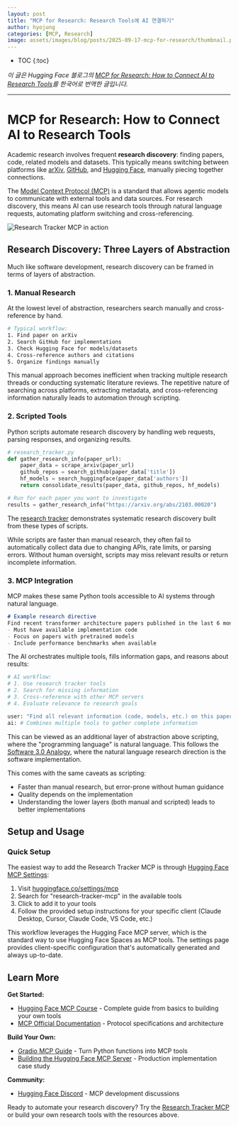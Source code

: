 ```yaml
---
layout: post
title: "MCP for Research: Research Tools에 AI 연결하기"
author: hyojung
categories: [MCP, Research]
image: assets/images/blog/posts/2025-09-17-mcp-for-research/thumbnail.png
---
```

* TOC
{:toc}
<!--toc-->

_이 글은 Hugging Face 블로그의 [MCP for Research: How to Connect AI to Research Tools](https://huggingface.co/blog/mcp-for-research)를 한국어로 번역한 글입니다._

---


# MCP for Research: How to Connect AI to Research Tools

Academic research involves frequent **research discovery**: finding papers, code, related models and datasets. This typically means switching between platforms like [arXiv](https://arxiv.org/), [GitHub](https://github.com/), and [Hugging Face](https://huggingface.co/), manually piecing together connections.

The [Model Context Protocol (MCP)](https://huggingface.co/learn/mcp-course/unit0/introduction) is a standard that allows agentic models to communicate with external tools and data sources. For research discovery, this means AI can use research tools through natural language requests, automating platform switching and cross-referencing.

![Research Tracker MCP in action](./assets/mcp-for-research/demo.gif)

## Research Discovery: Three Layers of Abstraction

Much like software development, research discovery can be framed in terms of layers of abstraction.

### 1. Manual Research

At the lowest level of abstraction, researchers search manually and cross-reference by hand.

```bash
# Typical workflow:
1. Find paper on arXiv
2. Search GitHub for implementations
3. Check Hugging Face for models/datasets
4. Cross-reference authors and citations
5. Organize findings manually
```

This manual approach becomes inefficient when tracking multiple research threads or conducting systematic literature reviews. The repetitive nature of searching across platforms, extracting metadata, and cross-referencing information naturally leads to automation through scripting.

### 2. Scripted Tools

Python scripts automate research discovery by handling web requests, parsing responses, and organizing results.

```python
# research_tracker.py
def gather_research_info(paper_url):
    paper_data = scrape_arxiv(paper_url)
    github_repos = search_github(paper_data['title'])
    hf_models = search_huggingface(paper_data['authors'])
    return consolidate_results(paper_data, github_repos, hf_models)

# Run for each paper you want to investigate
results = gather_research_info("https://arxiv.org/abs/2103.00020")
```

The [research tracker](https://huggingface.co/spaces/dylanebert/research-tracker) demonstrates systematic research discovery built from these types of scripts.

While scripts are faster than manual research, they often fail to automatically collect data due to changing APIs, rate limits, or parsing errors. Without human oversight, scripts may miss relevant results or return incomplete information.

### 3. MCP Integration

MCP makes these same Python tools accessible to AI systems through natural language.

```markdown
# Example research directive
Find recent transformer architecture papers published in the last 6 months:
- Must have available implementation code
- Focus on papers with pretrained models
- Include performance benchmarks when available
```

The AI orchestrates multiple tools, fills information gaps, and reasons about results:

```python
# AI workflow:
# 1. Use research tracker tools
# 2. Search for missing information
# 3. Cross-reference with other MCP servers
# 4. Evaluate relevance to research goals

user: "Find all relevant information (code, models, etc.) on this paper: https://huggingface.co/papers/2010.11929"
ai: # Combines multiple tools to gather complete information
```

This can be viewed as an additional layer of abstraction above scripting, where the "programming language" is natural language. This follows the [Software 3.0 Analogy](https://youtu.be/LCEmiRjPEtQ?si=J7elM86eW9XCkMFj), where the natural language research direction is the software implementation.

This comes with the same caveats as scripting:

- Faster than manual research, but error-prone without human guidance
- Quality depends on the implementation
- Understanding the lower layers (both manual and scripted) leads to better implementations

## Setup and Usage

### Quick Setup

The easiest way to add the Research Tracker MCP is through [Hugging Face MCP Settings](https://huggingface.co/settings/mcp):

1. Visit [huggingface.co/settings/mcp](https://huggingface.co/settings/mcp)
2. Search for "research-tracker-mcp" in the available tools
3. Click to add it to your tools
4. Follow the provided setup instructions for your specific client (Claude Desktop, Cursor, Claude Code, VS Code, etc.)

This workflow leverages the Hugging Face MCP server, which is the standard way to use Hugging Face Spaces as MCP tools. The settings page provides client-specific configuration that's automatically generated and always up-to-date.

<script
	type="module"
	src="https://gradio.s3-us-west-2.amazonaws.com/4.36.1/gradio.js"
></script>

<gradio-app theme_mode="light" space="dylanebert/research-tracker-mcp"></gradio-app>

## Learn More

**Get Started:**
- [Hugging Face MCP Course](https://huggingface.co/learn/mcp-course/en/unit1/introduction) - Complete guide from basics to building your own tools
- [MCP Official Documentation](https://modelcontextprotocol.io) - Protocol specifications and architecture

**Build Your Own:**
- [Gradio MCP Guide](https://www.gradio.app/guides/building-mcp-server-with-gradio) - Turn Python functions into MCP tools
- [Building the Hugging Face MCP Server](https://huggingface.co/blog/building-hf-mcp) - Production implementation case study

**Community:**
- [Hugging Face Discord](https://hf.co/join/discord) - MCP development discussions

Ready to automate your research discovery? Try the [Research Tracker MCP](https://huggingface.co/settings/mcp) or build your own research tools with the resources above.